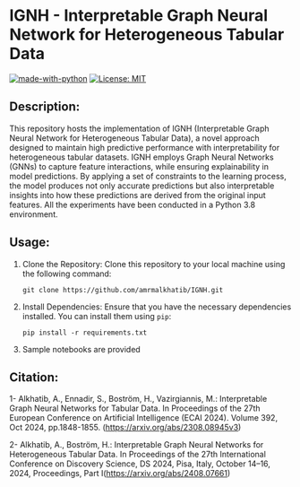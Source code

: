 # **IGNH - Interpretable Graph Neural Network for Heterogeneous Tabular Data**
[![made-with-python](https://img.shields.io/badge/Made%20with-Python-red.svg)](#python)
[![License: MIT](https://img.shields.io/badge/License-MIT-yellow.svg)](https://opensource.org/licenses/MIT) 

## **Description:**
This repository hosts the implementation of IGNH (Interpretable Graph Neural Network for Heterogeneous Tabular Data), a novel approach designed to maintain high predictive performance with interpretability for heterogeneous tabular datasets. IGNH employs Graph Neural Networks (GNNs) to capture feature interactions, while ensuring explainability in model predictions. By applying a set of constraints to the learning process, the model produces not only accurate predictions but also interpretable insights into how these predictions are derived from the original input features. All the experiments have been conducted in a Python 3.8 environment.
## **Usage:**
1. Clone the Repository: Clone this repository to your local machine using the following command:
   ```
   git clone https://github.com/amrmalkhatib/IGNH.git
   ```
2. Install Dependencies: Ensure that you have the necessary dependencies installed. You can install them using `pip`:
   ```
   pip install -r requirements.txt
   ```
3. Sample notebooks are provided



## **Citation:**
1- Alkhatib, A., Ennadir, S., Boström, H., Vazirgiannis, M.: Interpretable Graph Neural Networks for Tabular Data. In Proceedings of the 27th European Conference on Artificial Intelligence (ECAI 2024). Volume 392, Oct 2024, pp.1848-1855. (https://arxiv.org/abs/2308.08945v3)

2- Alkhatib, A., Boström, H.: Interpretable Graph Neural Networks for Heterogeneous Tabular Data. In Proceedings of the 27th International Conference on Discovery Science, DS 2024, Pisa, Italy, October 14–16, 2024, Proceedings, Part I(https://arxiv.org/abs/2408.07661)
